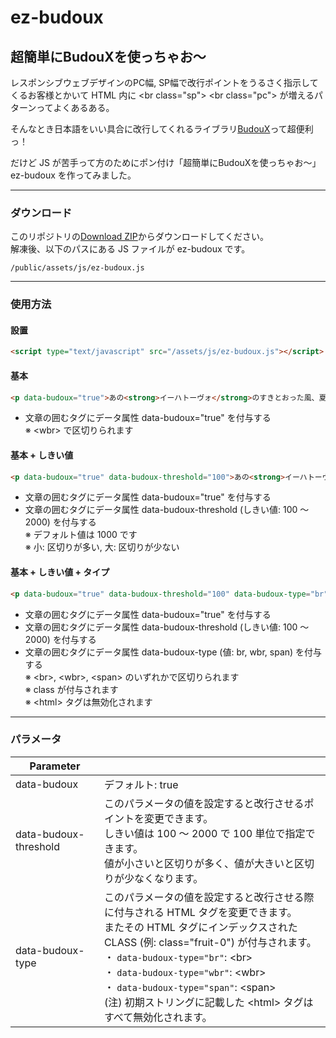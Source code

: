 # ez-budoux  

## 超簡単にBudouXを使っちゃお〜  

レスポンシブウェブデザインのPC幅, SP幅で改行ポイントをうるさく指示してくるお客様とかいて HTML 内に &lt;br class=&quot;sp&quot;&gt; &lt;br class=&quot;pc&quot;&gt; が増えるパターンってよくあるある。  

そんなとき日本語をいい具合に改行してくれるライブラリ[BudouX](https://github.com/google/budoux)って超便利っ！  

だけど JS が苦手って方のためにポン付け「超簡単にBudouXを使っちゃお〜」 ez-budoux を作ってみました。  

<hr>

### ダウンロード
このリポジトリの[Download ZIP](https://github.com/EijiKobayashi/ez-budoux/archive/refs/heads/develop.zip)からダウンロードしてください。  
解凍後、以下のパスにある JS ファイルが ez-budoux です。
```
/public/assets/js/ez-budoux.js
```
  
<hr>
  
### 使用方法  

#### 設置  
```HTML
<script type="text/javascript" src="/assets/js/ez-budoux.js"></script>
```

#### 基本  
```HTML
<p data-budoux="true">あの<strong>イーハトーヴォ</strong>のすきとおった風、夏でも底に冷たさをもつ青いそら、うつくしい森で飾られた<em>モリーオ市</em>、郊外のぎらぎらひかる草の波。</p>
```
- 文章の囲むタグにデータ属性 data-budoux="true" を付与する  
※ &lt;wbr&gt; で区切りられます

#### 基本 + しきい値  
```HTML
<p data-budoux="true" data-budoux-threshold="100">あの<strong>イーハトーヴォ</strong>のすきとおった風、夏でも底に冷たさをもつ青いそら、うつくしい森で飾られた<em>モリーオ市</em>、郊外のぎらぎらひかる草の波。</p>
```
- 文章の囲むタグにデータ属性 data-budoux="true" を付与する  
- 文章の囲むタグにデータ属性 data-budoux-threshold (しきい値: 100 〜 2000) を付与する  
※ デフォルト値は 1000 です  
※ 小: 区切りが多い, 大: 区切りが少ない  

#### 基本 + しきい値 + タイプ  
```HTML
<p data-budoux="true" data-budoux-threshold="100" data-budoux-type="br">あの<strong>イーハトーヴォ</strong>のすきとおった風、夏でも底に冷たさをもつ青いそら、うつくしい森で飾られた<em>モリーオ市</em>、郊外のぎらぎらひかる草の波。</p>
```
- 文章の囲むタグにデータ属性 data-budoux="true" を付与する  
- 文章の囲むタグにデータ属性 data-budoux-threshold (しきい値: 100 〜 2000) を付与する  
- 文章の囲むタグにデータ属性 data-budoux-type (値: br, wbr, span) を付与する  
※ &lt;br&gt;, &lt;wbr&gt;, &lt;span&gt; のいずれかで区切りられます  
※ class が付与されます  
※ &lt;html&gt; タグは無効化されます  
  
<hr>
  
### パラメータ
| Parameter             |   |
| -                     | - |
| data-budoux           | デフォルト: true<br> |
| data-budoux-threshold | このパラメータの値を設定すると改行させるポイントを変更できます。<br>しきい値は 100 〜 2000 で 100 単位で指定できます。<br>値が小さいと区切りが多く、値が大きいと区切りが少なくなります。 |
| data-budoux-type      | このパラメータの値を設定すると改行させる際に付与される HTML タグを変更できます。<br>またその HTML タグにインデックスされた CLASS (例: class="fruit-0") が付与されます。<br>・ `data-budoux-type="br"`: &lt;br&gt;<br>・ `data-budoux-type="wbr"`: &lt;wbr&gt;<br>・ `data-budoux-type="span"`: &lt;span&gt;<br>(注) 初期ストリングに記載した &lt;html&gt; タグはすべて無効化されます。 |
